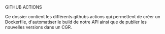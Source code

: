GITHUB ACTIONS

Ce dossier contient les différents githubs actions qui permettent de créer un Dockerfile, d'automatiser le build de notre API
ainsi que de publier les nouvelles versions dans un CGR.
